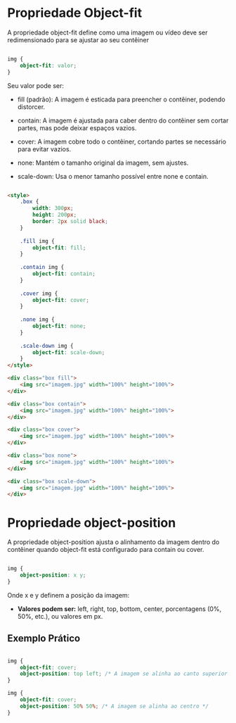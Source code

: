 # Propriedade Object-fit

A propriedade object-fit define como uma imagem ou vídeo deve ser redimensionado para se ajustar ao seu contêiner

``` CSS

img {
    object-fit: valor;
}

```

Seu valor pode ser:

- fill (padrão): A imagem é esticada para preencher o contêiner, podendo distorcer.

- contain: A imagem é ajustada para caber dentro do contêiner sem cortar partes, mas pode deixar espaços vazios.

- cover: A imagem cobre todo o contêiner, cortando partes se necessário para evitar vazios.

- none: Mantém o tamanho original da imagem, sem ajustes.

- scale-down: Usa o menor tamanho possível entre none e contain.

``` HTML

<style>
    .box {
        width: 300px;
        height: 200px;
        border: 2px solid black;
    }
    
    .fill img {
        object-fit: fill;
    }
    
    .contain img {
        object-fit: contain;
    }
    
    .cover img {
        object-fit: cover;
    }
    
    .none img {
        object-fit: none;
    }
    
    .scale-down img {
        object-fit: scale-down;
    }
</style>

<div class="box fill">
    <img src="imagem.jpg" width="100%" height="100%">
</div>

<div class="box contain">
    <img src="imagem.jpg" width="100%" height="100%">
</div>

<div class="box cover">
    <img src="imagem.jpg" width="100%" height="100%">
</div>

<div class="box none">
    <img src="imagem.jpg" width="100%" height="100%">
</div>

<div class="box scale-down">
    <img src="imagem.jpg" width="100%" height="100%">
</div>

```

# Propriedade object-position

A propriedade object-position ajusta o alinhamento da imagem dentro do contêiner quando object-fit está configurado para contain ou cover.

``` CSS

img {
    object-position: x y;
}

```

Onde x e y definem a posição da imagem:

- **Valores podem ser:** left, right, top, bottom, center, porcentagens (0%, 50%, etc.), ou valores em px.

## Exemplo Prático

``` CSS

img {
    object-fit: cover;
    object-position: top left; /* A imagem se alinha ao canto superior esquerdo */
}

img {
    object-fit: cover;
    object-position: 50% 50%; /* A imagem se alinha ao centro */
}

```

